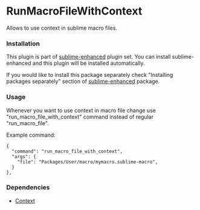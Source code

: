 # RunMacroFileWithContext

Allows to use context in sublime macro files.


### Installation

This plugin is part of [sublime-enhanced](http://github.com/shagabutdinov/sublime-enhanced)
plugin set. You can install sublime-enhanced and this plugin will be installed
automatically.

If you would like to install this package separately check "Installing packages
separately" section of [sublime-enhanced](http://github.com/shagabutdinov/sublime-enhanced)
package.


### Usage

Whenever you want to use context in macro file change use
"run_macro_file_with_context" command instead of regular "run_macro_file".

Example command:

```
{
  "command": "run_macro_file_with_context",
  "args": {
    "file": "Packages/User/macro/mymacro.sublime-macro",
  }
},
```


### Dependencies

* [Context](https://github.com/shagabutdinov/sublime-context)